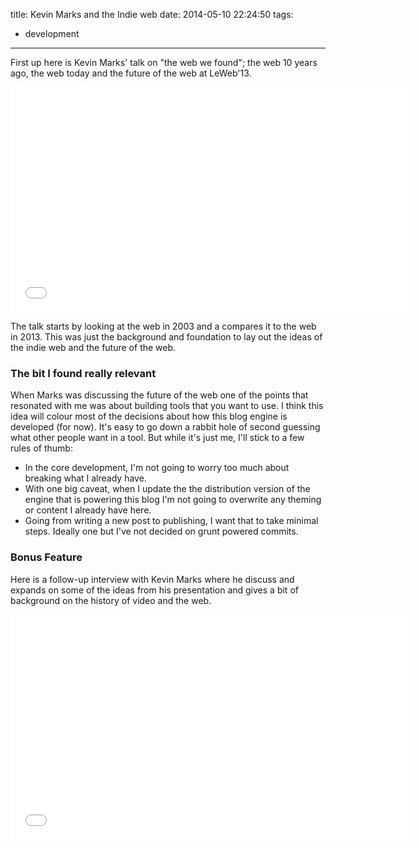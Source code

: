 title: Kevin Marks and the Indie web
date: 2014-05-10 22:24:50
tags:
- development
---
First up here is Kevin Marks' talk on "the web we found"; the web 10 years ago, the web today and the future of the web at LeWeb'13.

<iframe width="640" height="360" src="//www.youtube.com/embed/Ve48PjgDAn0" frameborder="0" allowfullscreen></iframe>

The talk starts by looking at the web in 2003 and a compares it to the web in 2013. This was just the background and foundation to lay out the ideas of the indie web and the future of the web.

### The bit I found really relevant

When Marks was discussing the future of the web one of the points that resonated with me was about building tools that you want to use. I think this idea will colour most of the decisions about how this blog engine is developed (for now). It's easy to go down a rabbit hole of second guessing what other people want in a tool. But while it's just me, I'll stick to a few rules of thumb:

 - In the core development, I'm not going to worry too much about breaking what I already have.
 - With one big caveat, when I update the the distribution version of the engine that is powering this blog I'm not going to overwrite any theming or content I already have here.
 - Going from writing a new post to publishing, I want that to take minimal steps. Ideally one but I've not decided on grunt powered commits.

### Bonus Feature

Here is a follow-up interview with Kevin Marks where he discuss and expands on some of the ideas from his presentation and gives a bit of background on the history of video and the web.

<iframe width="640" height="360" src="//www.youtube.com/embed/T1kfKV4Yjhs" frameborder="0" allowfullscreen></iframe>